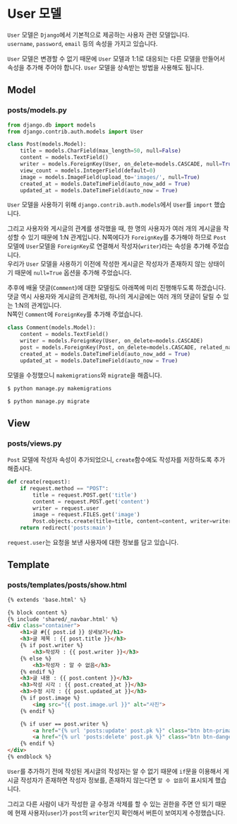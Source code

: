 # User 모델  
`User` 모델은 `Django`에서 기본적으로 제공하는 사용자 관련 모델입니다.  
`username`, `password`, `email` 등의 속성을 가지고 있습니다.  

`User` 모델은 변경할 수 없기 때문에 `User` 모델과 1:1로 대응되는 다른 모델을 만들어서 속성을 추가해 주어야 합니다. `User` 모델을 상속받는 방법을 사용해도 됩니다.  

## Model  
### posts/models.py  
```python
from django.db import models
from django.contrib.auth.models import User

class Post(models.Model):
    title = models.CharField(max_length=50, null=False)
    content = models.TextField()
    writer = models.ForeignKey(User, on_delete=models.CASCADE, null=True)
    view_count = models.IntegerField(default=0)
    image = models.ImageField(upload_to='images/', null=True)
    created_at = models.DateTimeField(auto_now_add = True)
    updated_at = models.DateTimeField(auto_now = True)
```
`User` 모델을 사용하기 위해 `django.contrib.auth.models`에서 `User`를 `import` 했습니다.  

그리고 사용자와 게시글의 관계를 생각했을 때, 한 명의 사용자가 여러 개의 게시글을 작성할 수 있기 때문에 1:N 관계입니다. N쪽에다가 `ForeignKey`를 추가해야 하므로 `Post`모델에 `User`모델을 `ForeignKey`로 연결해서 작성자(`writer`)라는 속성을 추가해 주었습니다.  
우리가 `User` 모델을 사용하기 이전에 작성한 게시글은 작성자가 존재하지 않는 상태이기 때문에 `null=True` 옵션을 추가해 주었습니다.  

추후에 배울 댓글(`Comment`)에 대한 모델링도 아래쪽에 미리 진행해두도록 하겠습니다.  
댓글 역시 사용자와 게시글의 관계처럼, 하나의 게시글에는 여러 개의 댓글이 달릴 수 있는 1:N의 관계입니다.  
N쪽인 `Comment`에 `ForeignKey`를 추가해 주었습니다.  
```python
class Comment(models.Model):
    content = models.TextField()
    writer = models.ForeignKey(User, on_delete=models.CASCADE)
    post = models.ForeignKey(Post, on_delete=models.CASCADE, related_name='comments')
    created_at = models.DateTimeField(auto_now_add = True)
    updated_at = models.DateTimeField(auto_now = True)
```
모델을 수정했으니 `makemigrations`와 `migrate`을 해줍니다.  
```bash
$ python manage.py makemigrations
```
```bash
$ python manage.py migrate
```

## View  
### posts/views.py  
`Post` 모델에 작성자 속성이 추가되었으니, `create`함수에도 작성자를 저장하도록 추가해줍시다.  
```python
def create(request):
    if request.method == "POST":
        title = request.POST.get('title')
        content = request.POST.get('content')
        writer = request.user
        image = request.FILES.get('image')
        Post.objects.create(title=title, content=content, writer=writer, image=image)
    return redirect('posts:main')
```
`request.user`는 요청을 보낸 사용자에 대한 정보를 담고 있습니다.  

## Template  
### posts/templates/posts/show.html  
```html
{% extends 'base.html' %}

{% block content %}
{% include 'shared/_navbar.html' %}
<div class="container">
    <h1>글 #{{ post.id }} 상세보기</h1>
    <h3>글 제목 : {{ post.title }}</h3>
    {% if post.writer %}
        <h3>작성자 : {{ post.writer }}</h3>
    {% else %}
        <h3>작성자 : 알 수 없음</h3>
    {% endif %}
    <h3>글 내용 : {{ post.content }}</h3>
    <h3>작성 시각 : {{ post.created_at }}</h3>
    <h3>수정 시각 : {{ post.updated_at }}</h3>
    {% if post.image %}
        <img src="{{ post.image.url }}" alt="사진">
    {% endif %}

    {% if user == post.writer %}
        <a href="{% url 'posts:update' post.pk %}" class="btn btn-primary">수정</a>
        <a href="{% url 'posts:delete' post.pk %}" class="btn btn-danger">삭제</a>
    {% endif %}
</div>
{% endblock %}
```
`User`를 추가하기 전에 작성된 게시글의 작성자는 알 수 없기 때문에 `if`문을 이용해서 게시글 작성자가 존재하면 작성자 정보를, 존재하지 않는다면 `알 수 없음`이 표시되게 했습니다.  

그리고 다른 사람이 내가 작성한 글 수정과 삭제를 할 수 있는 권한을 주면 안 되기 때문에 현재 사용자(`user`)가 `post`의 `writer`인지 확인해서 버튼이 보여지게 수정했습니다.  
